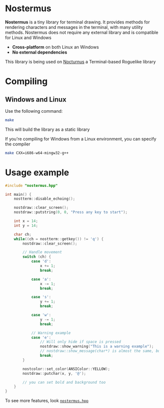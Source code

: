 # Nostermus
**Nostermus** is a tiny library for terminal drawing. It provides methods for rendering characters and messages in the terminal, with many utility methods. Nostermus does not require any external library and is compatible for Linux and Windows

- **Cross-platform** on both Linux an Windows
- **No external dependencies**

This library is being used on [Nocturnus](https://github.com/vaaako/Nocturnus) a Terminal-based Roguelike library


# Compiling
## Windows and Linux
Use the following command:
```sh
make
```

This will build the library as a static library

If you're compiling for Windows from a Linux environment, you can specify the compiler
```sh
make CXX=i686-w64-mingw32-g++
```


# Usage example
```cpp
#include "nostermus.hpp"

int main() {
	nostterm::disable_echoing();

	nostdraw::clear_screen();
	nostdraw::putstring(0, 0, "Press any key to start");

	int x = 14;
	int y = 14;

	char ch;
	while((ch = nostterm::getkey()) != 'q') {
		nostdraw::clear_screen();

		// Handle movement
		switch (ch) {
			case 'd':
				x += 1;
				break;

			case 'a':
				x -= 1;
				break;

			case 's':
				y += 1;
				break;

			case 'w':
				y -= 1;
				break;

			// Warning example
			case 'e':
				// Will only hide if space is pressed
				nostdraw::show_warning("This is a warning example");
				// nostdraw::show_message(char*) is almost the same, but hides if any key is pressed
				break;
		}

		nostcolor::set_color(ANSIColor::YELLOW);
		nostdraw::putchar(x, y, '@');

		// you can set bold and background too
	}
}
```

To see more features, look [`nostermus.hpp`](nostermus.hpp)
